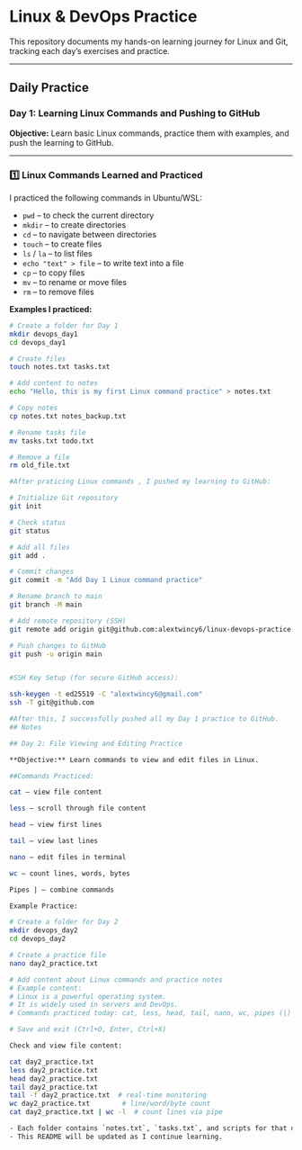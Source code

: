# Linux & DevOps Practice

This repository documents my hands-on learning journey for Linux and Git, tracking each day’s exercises and practice.

---

## Daily Practice

### Day 1: Learning Linux Commands and Pushing to GitHub

**Objective:** Learn basic Linux commands, practice them with examples, and push the learning to GitHub.

---

### 1️⃣ Linux Commands Learned and Practiced

I practiced the following commands in Ubuntu/WSL:

- `pwd` – to check the current directory
- `mkdir` – to create directories
- `cd` – to navigate between directories
- `touch` – to create files
- `ls` / `la` – to list files
- `echo "text" > file` – to write text into a file
- `cp` – to copy files
- `mv` – to rename or move files
- `rm` – to remove files

**Examples I practiced:**

```bash
# Create a folder for Day 1
mkdir devops_day1
cd devops_day1

# Create files
touch notes.txt tasks.txt

# Add content to notes
echo "Hello, this is my first Linux command practice" > notes.txt

# Copy notes
cp notes.txt notes_backup.txt

# Rename tasks file
mv tasks.txt todo.txt

# Remove a file
rm old_file.txt

#After praticing Linux commands , I pushed my learning to GitHub:

# Initialize Git repository
git init

# Check status
git status

# Add all files
git add .

# Commit changes
git commit -m "Add Day 1 Linux command practice"

# Rename branch to main
git branch -M main

# Add remote repository (SSH)
git remote add origin git@github.com:alextwincy6/linux-devops-practice.git

# Push changes to GitHub
git push -u origin main


#SSH Key Setup (for secure GitHub access):

ssh-keygen -t ed25519 -C "alextwincy6@gmail.com"
ssh -T git@github.com

#After this, I successfully pushed all my Day 1 practice to GitHub.
## Notes

## Day 2: File Viewing and Editing Practice

**Objective:** Learn commands to view and edit files in Linux.

##Commands Practiced:

cat – view file content

less – scroll through file content

head – view first lines

tail – view last lines

nano – edit files in terminal

wc – count lines, words, bytes

Pipes | – combine commands

Example Practice:

# Create a folder for Day 2
mkdir devops_day2
cd devops_day2

# Create a practice file
nano day2_practice.txt

# Add content about Linux commands and practice notes
# Example content:
# Linux is a powerful operating system.
# It is widely used in servers and DevOps.
# Commands practiced today: cat, less, head, tail, nano, wc, pipes (|)

# Save and exit (Ctrl+O, Enter, Ctrl+X)

Check and view file content:

cat day2_practice.txt
less day2_practice.txt
head day2_practice.txt
tail day2_practice.txt
tail -f day2_practice.txt  # real-time monitoring
wc day2_practice.txt        # line/word/byte count
cat day2_practice.txt | wc -l  # count lines via pipe

- Each folder contains `notes.txt`, `tasks.txt`, and scripts for that day.
- This README will be updated as I continue learning.
